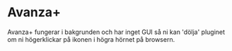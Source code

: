 # Avanza+

Avanza+ fungerar i bakgrunden och har inget GUI så ni kan 'dölja' pluginet om ni högerklickar på ikonen i högra hörnet på browsern.